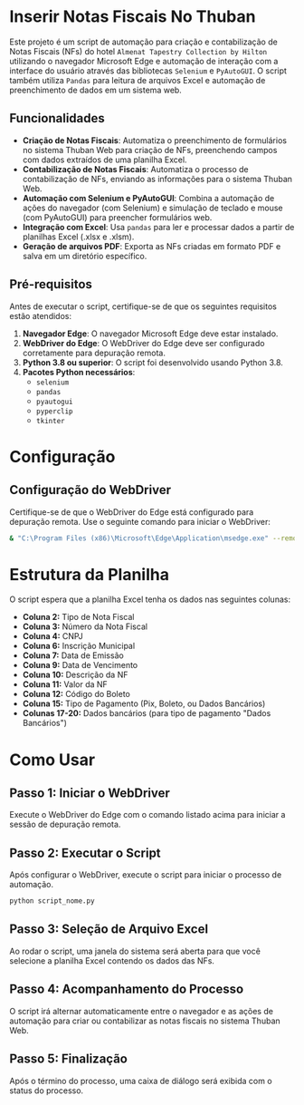 # Inserir Notas Fiscais No Thuban

Este projeto é um script de automação para criação e contabilização de Notas Fiscais (NFs) do hotel `Almenat Tapestry Collection by Hilton` utilizando o navegador Microsoft Edge e automação de interação com a interface do usuário através das bibliotecas `Selenium` e `PyAutoGUI`. O script também utiliza `Pandas` para leitura de arquivos Excel e automação de preenchimento de dados em um sistema web.

## Funcionalidades

- **Criação de Notas Fiscais**: Automatiza o preenchimento de formulários no sistema Thuban Web para criação de NFs, preenchendo campos com dados extraídos de uma planilha Excel.
- **Contabilização de Notas Fiscais**: Automatiza o processo de contabilização de NFs, enviando as informações para o sistema Thuban Web.
- **Automação com Selenium e PyAutoGUI**: Combina a automação de ações do navegador (com Selenium) e simulação de teclado e mouse (com PyAutoGUI) para preencher formulários web.
- **Integração com Excel**: Usa `pandas` para ler e processar dados a partir de planilhas Excel (.xlsx e .xlsm).
- **Geração de arquivos PDF**: Exporta as NFs criadas em formato PDF e salva em um diretório específico.

## Pré-requisitos

Antes de executar o script, certifique-se de que os seguintes requisitos estão atendidos:

1. **Navegador Edge**: O navegador Microsoft Edge deve estar instalado.
2. **WebDriver do Edge**: O WebDriver do Edge deve ser configurado corretamente para depuração remota.
3. **Python 3.8 ou superior**: O script foi desenvolvido usando Python 3.8.
4. **Pacotes Python necessários**:
   - `selenium`
   - `pandas`
   - `pyautogui`
   - `pyperclip`
   - `tkinter`

# Configuração

## Configuração do WebDriver
Certifique-se de que o WebDriver do Edge está configurado para depuração remota. Use o seguinte comando para iniciar o WebDriver:

```bash
& "C:\Program Files (x86)\Microsoft\Edge\Application\msedge.exe" --remote-debugging-port=9222 --user-data-dir="C:\edge_selenium"
```
# Estrutura da Planilha
O script espera que a planilha Excel tenha os dados nas seguintes colunas:

- **Coluna 2:** Tipo de Nota Fiscal
- **Coluna 3:** Número da Nota Fiscal
- **Coluna 4:** CNPJ
- **Coluna 6:** Inscrição Municipal
- **Coluna 7:** Data de Emissão
- **Coluna 9:** Data de Vencimento
- **Coluna 10:** Descrição da NF
- **Coluna 11:** Valor da NF
- **Coluna 12:** Código do Boleto
- **Coluna 15:** Tipo de Pagamento (Pix, Boleto, ou Dados Bancários)
- **Colunas 17-20:** Dados bancários (para tipo de pagamento "Dados Bancários")

# Como Usar

## Passo 1: Iniciar o WebDriver
Execute o WebDriver do Edge com o comando listado acima para iniciar a sessão de depuração remota.

## Passo 2: Executar o Script
Após configurar o WebDriver, execute o script para iniciar o processo de automação.

```bash
python script_nome.py
```
## Passo 3: Seleção de Arquivo Excel
Ao rodar o script, uma janela do sistema será aberta para que você selecione a planilha Excel contendo os dados das NFs.

## Passo 4: Acompanhamento do Processo
O script irá alternar automaticamente entre o navegador e as ações de automação para criar ou contabilizar as notas fiscais no sistema Thuban Web.

## Passo 5: Finalização
Após o término do processo, uma caixa de diálogo será exibida com o status do processo.

